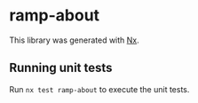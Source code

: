 # ramp-about

This library was generated with [Nx](https://nx.dev).

## Running unit tests

Run `nx test ramp-about` to execute the unit tests.
